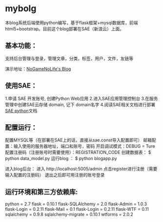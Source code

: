 # mybolg
本blog系统后端使用python编写，基于flask框架+mysql数据库，前端html5+bootstrap。目前这个blog部署在SAE（新浪云）上面。

基本功能：
---------
支持后台管理与登录，管理文章，分类，标签，用户，文件，友链等

演示地址：[NoGameNoLife's Blog](http://bugcoding.com)

使用SAE：
----------------
1.申请 SAE 开发账号, 创建Python Web应用
2.进入SAE应用管理控制台
3.在服务管理中创建SAE云存储 domain, 记下 domain名字
4.阅读SAE相关文档进行部署 [SAE python](http://sae.sina.com.cn/doc/python/index.html)文档

配置运行：
----------
配置MYSQL等（在部署在SAE上的话，直接从sae.const导入配置即可）
邮箱配置：输入使用的服务器地址，端口和账号，密码
开启调试模式：DEBUG = Ture
配置注册码（注册账号时需要使用）：REGISTRATION_CODE
创建数据表： $ python data_model.py
运行blog ： $ python blogapp.py
 
进入blog后台：
进入 http://localhost:5005/admin
点击register进行注册（需要输入配置的注册码）
退出之后即可用注册的账号登录


运行环境和第三方依赖库:
------------
python = 2.7
flask = 0.10.1
flask-SQLAlchemy = 2.0
flask-Admin = 1.0.3
flask-Login = 0.2.11
flask-Mail = 0.1
flask-Login = 0.2.11
flask-WTF = 0.11
sqlalchemy = 0.9.8
sqlalchemy-migrate = 0.10.1
wtforms = 2.0.2
